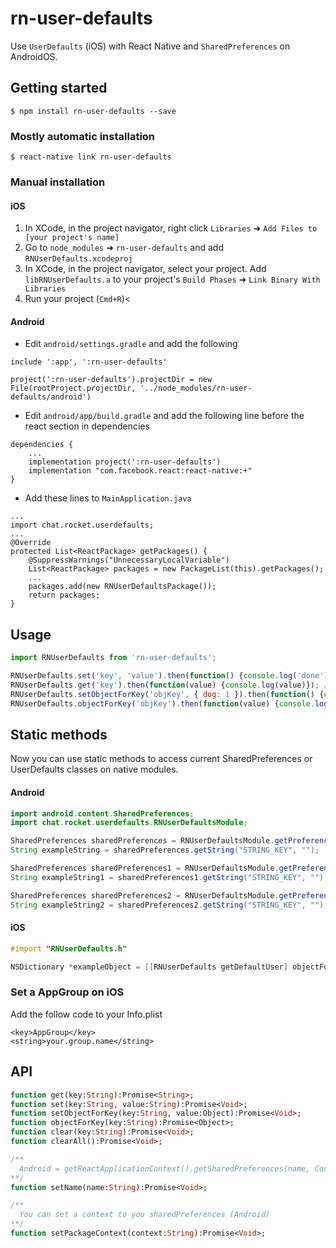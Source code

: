 
# rn-user-defaults

Use `UserDefaults` (iOS) with React Native and `SharedPreferences` on AndroidOS.

## Getting started

`$ npm install rn-user-defaults --save`

### Mostly automatic installation

`$ react-native link rn-user-defaults`

### Manual installation


#### iOS

1. In XCode, in the project navigator, right click `Libraries` ➜ `Add Files to [your project's name]`
2. Go to `node_modules` ➜ `rn-user-defaults` and add `RNUserDefaults.xcodeproj`
3. In XCode, in the project navigator, select your project. Add `libRNUserDefaults.a` to your project's `Build Phases` ➜ `Link Binary With Libraries`
4. Run your project (`Cmd+R`)<

#### Android

- Edit `android/settings.gradle` and add the following

```
include ':app', ':rn-user-defaults'

project(':rn-user-defaults').projectDir = new File(rootProject.projectDir, '../node_modules/rn-user-defaults/android')
```

- Edit `android/app/build.gradle` and add the following line before the react section in dependencies

```
dependencies {
    ...
    implementation project(':rn-user-defaults')
    implementation "com.facebook.react:react-native:+"
}
```

- Add these lines to `MainApplication.java`

```
...
import chat.rocket.userdefaults;
...
@Override
protected List<ReactPackage> getPackages() {
    @SuppressWarnings("UnnecessaryLocalVariable")
    List<ReactPackage> packages = new PackageList(this).getPackages();
    ...
    packages.add(new RNUserDefaultsPackage());
    return packages;
}
```

## Usage
```javascript
import RNUserDefaults from 'rn-user-defaults';

RNUserDefaults.set('key', 'value').then(function() {console.log('done')}); // done
RNUserDefaults.get('key').then(function(value) {console.log(value)}); // value
RNUserDefaults.setObjectForKey('objKey', { dog: 1 }).then(function() {console.log('done')}); // done
RNUserDefaults.objectForKey('objKey').then(function(value) {console.log(value)}); // { dog: 1 }
```

## Static methods

Now you can use static methods to access current SharedPreferences or UserDefaults classes on native modules.

#### Android
```java
import android.content.SharedPreferences;
import chat.rocket.userdefaults.RNUserDefaultsModule;

SharedPreferences sharedPreferences = RNUserDefaultsModule.getPreferences();
String exampleString = sharedPreferences.getString("STRING_KEY", "");

SharedPreferences sharedPreferences1 = RNUserDefaultsModule.getPreferences(reactApplicationContext);
String exampleString1 = sharedPreferences1.getString("STRING_KEY", "");

SharedPreferences sharedPreferences2 = RNUserDefaultsModule.getPreferences(reactApplicationContext, contextName, preferencesName);
String exampleString2 = sharedPreferences2.getString("STRING_KEY", "");
```

#### iOS
```objective-c
#import "RNUserDefaults.h"

NSDictionary *exampleObject = [[RNUserDefaults getDefaultUser] objectForKey:@"OBJECT_KEY"];
```

### Set a AppGroup on iOS
Add the follow code to your Info.plist
```
<key>AppGroup</key>
<string>your.group.name</string>
```

## API

```haxe
function get(key:String):Promise<String>;
function set(key:String, value:String):Promise<Void>;
function setObjectForKey(key:String, value:Object):Promise<Void>;
function objectForKey(key:String):Promise<Object>;
function clear(key:String):Promise<Void>;
function clearAll():Promise<Void>;

/**
  Android = getReactApplicationContext().getSharedPreferences(name, Context.MODE_PRIVATE);
**/
function setName(name:String):Promise<Void>;

/**
  You can set a context to you sharedPreferences (Android)
**/
function setPackageContext(context:String):Promise<Void>;
```

